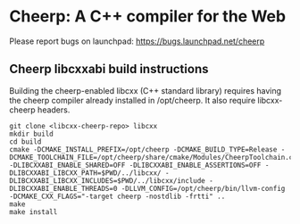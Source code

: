Cheerp: A C++ compiler for the Web
==================================

Please report bugs on launchpad:
https://bugs.launchpad.net/cheerp

Cheerp libcxxabi build instructions
-----------------------------------

Building the cheerp-enabled libcxx (C++ standard library) requires having the cheerp
compiler already installed in /opt/cheerp. It also require libcxx-cheerp headers.

```
git clone <libcxx-cheerp-repo> libcxx
mkdir build
cd build
cmake -DCMAKE_INSTALL_PREFIX=/opt/cheerp -DCMAKE_BUILD_TYPE=Release -DCMAKE_TOOLCHAIN_FILE=/opt/cheerp/share/cmake/Modules/CheerpToolchain.cmake -DLIBCXXABI_ENABLE_SHARED=OFF -DLIBCXXABI_ENABLE_ASSERTIONS=OFF -DLIBCXXABI_LIBCXX_PATH=$PWD/../libcxx/ -DLIBCXXABI_LIBCXX_INCLUDES=$PWD/../libcxx/include -DLIBCXXABI_ENABLE_THREADS=0 -DLLVM_CONFIG=/opt/cheerp/bin/llvm-config -DCMAKE_CXX_FLAGS="-target cheerp -nostdlib -frtti" ..
make
make install
```
